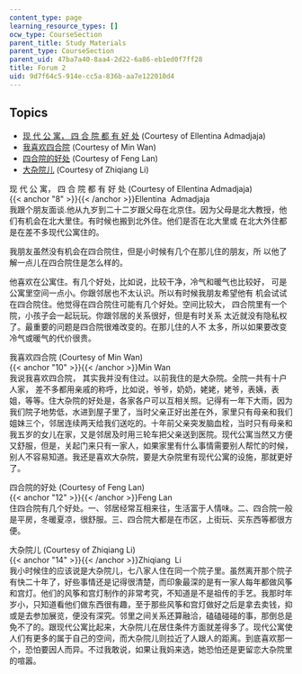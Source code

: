 ```yaml
---
content_type: page
learning_resource_types: []
ocw_type: CourseSection
parent_title: Study Materials
parent_type: CourseSection
parent_uid: 47ba7a40-8aa4-2d22-6a86-eb1ed0f7ff28
title: Forum 2
uid: 9d7f64c5-914e-cc5a-836b-aa7e122010d4
---
```


Topics
------

*   [现 代 公 寓， 四 合 院 都 有 好 处](#8) (Courtesy of Ellentina Admadjaja)
*   [我喜欢四合院](#10) (Courtesy of Min Wan)
*   [四合院的好处](#12) (Courtesy of Feng Lan)
*   [大杂院儿](#14) (Courtesy of Zhiqiang Li)

现 代 公 寓， 四 合 院 都 有 好 处 (Courtesy of Ellentina Admadjaja)  
{{< anchor "8" >}}{{< /anchor >}}Ellentina  Admadjaja  
我跟个朋友面谈.他从九岁到二十二岁跟父母在北京住。因为父母是北大教授，他们有机会在北大里住。有时候也搬到北外住。他们是否在北大里或 在北大外住都是在差不多现代公寓住的。  
  
我朋友虽然没有机会在四合院住，但是小时候有几个在那儿住的朋友，所 以他了解一点儿在四合院住是怎么样的。  
  
他喜欢在公寓住。有几个好处，比如说，比较干净，冷气和暖气也比较好， 可是公寓里空间一点小。你跟邻居也不太认识。所以有时候我朋友希望他有 机会试试在四合院住。他觉得在四合院住可能有几个好处。空间比较大， 四合院里有一个院，小孩子会一起玩玩。你跟邻居的关系很好，但是有时关系 太近就没有隐私权了。最重要的问题是四合院很难改变的。在那儿住的人不 太多，所以如果要改变冷气或暖气的代价很贵。

我喜欢四合院 (Courtesy of Min Wan)  
{{< anchor "10" >}}{{< /anchor >}}Min Wan   
我说我喜欢四合院， 其实我并没有住过。以前我住的是大杂院。全院一共有十户人家， 差不多都用亲戚的称呼，比如说，爷爷，奶奶，姥姥，姥爷，表姨，表姐，等等。住大杂院的好处是，各家各户可以互相关照。记得有一年下大雨，因为我们院子地势低，水进到屋子里了，当时父亲正好出差在外，家里只有母亲和我们姐妹三个，邻居连续两天给我们送吃的。十年前父亲突发脑血栓，当时只有母亲和我五岁的女儿在家，又是邻居及时用三轮车把父亲送到医院。现代公寓当然又方便又舒服，但是，关起门来只有一家人，如果家里有什么事情需要别人帮忙的时候，别人不容易知道。我还是喜欢大杂院，要是大杂院里有现代公寓的设施，那就更好了。

四合院的好处 (Courtesy of Feng Lan)  
{{< anchor "12" >}}{{< /anchor >}}Feng Lan   
住四合院有几个好处。一、邻居经常互相来往，生活富于人情味。二、四合院一般是平房，冬暖夏凉，很舒服。三、四合院大都是在市区，上街玩、买东西等都很方便。

大杂院儿 (Courtesy of Zhiqiang Li)  
{{< anchor "14" >}}{{< /anchor >}}Zhiqiang  Li   
我小时候住的应该说是大杂院儿，七八家人住在同一个院子里。虽然离开那个院子有快二十年了，好些事情还是记得很清楚，而印象最深的是有一家人每年都做风筝和宫灯。他们的风筝和宫灯制作的非常考究，不知道是不是祖传的手艺。我那时年岁小，只知道看他们做东西很有趣，至于那些风筝和宫灯做好之后是拿去卖钱，抑或是去参加展览，便没有深究。邻里之间关系还算融洽，磕磕碰碰的事，那倒总是免不了的。跟现代公寓比起来，大杂院儿在居住条件方面就差得多了。现代公寓使人们有更多的属于自己的空间，而大杂院儿则拉近了人跟人的距离。到底喜欢那一个，恐怕要因人而异。不过我敢说，如果让我妈来选，她恐怕还是更留恋大杂院里的喧嚣。